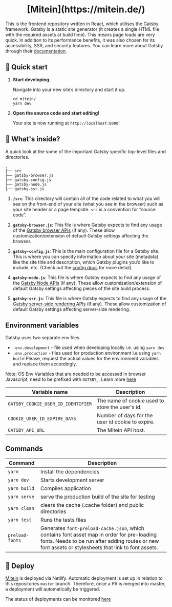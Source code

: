 <h1 align="center">
  [Mitein](https://mitein.de/)
</h1>

This is the frontend repository written in React, which utilises the Gatsby framework.
Gatsby is a static site generator (it creates a single HTML file with the required assets at build time).
This means page loads are very quick. In addition to its performance benefits, it was also chosen for its accessibility, SSR, and
security features. You can learn more about Gatsby through their [documentation](https://www.gatsbyjs.org/docs/).

## 🚀 Quick start

1.  **Start developing.**

    Navigate into your new site’s directory and start it up.

    ```shell
    cd mitein/
    yarn dev
    ```

2.  **Open the source code and start editing!**

    Your site is now running at `http://localhost:8000`!


## 🧐 What's inside?

A quick look at the some of the important Gatsby specific top-level files and directories.

    .
    ├── src
    ├── gatsby-browser.js
    ├── gatsby-config.js
    ├── gatsby-node.js
    ├── gatsby-ssr.js

1.  **`/src`**: This directory will contain all of the code related to what you will see on the front-end of your site (what you see in the browser) such as your site header or a page template. `src` is a convention for “source code”.

2.  **`gatsby-browser.js`**: This file is where Gatsby expects to find any usage of the [Gatsby browser APIs](https://www.gatsbyjs.org/docs/browser-apis/) (if any). These allow customization/extension of default Gatsby settings affecting the browser.

3.  **`gatsby-config.js`**: This is the main configuration file for a Gatsby site. This is where you can specify information about your site (metadata) like the site title and description, which Gatsby plugins you’d like to include, etc. (Check out the [config docs](https://www.gatsbyjs.org/docs/gatsby-config/) for more detail).

4.  **`gatsby-node.js`**: This file is where Gatsby expects to find any usage of the [Gatsby Node APIs](https://www.gatsbyjs.org/docs/node-apis/) (if any). These allow customization/extension of default Gatsby settings affecting pieces of the site build process.

5.  **`gatsby-ssr.js`**: This file is where Gatsby expects to find any usage of the [Gatsby server-side rendering APIs](https://www.gatsbyjs.org/docs/ssr-apis/) (if any). These allow customization of default Gatsby settings affecting server-side rendering.


## Environment variables

Gatsby uses two separate env files. 
- `.env.development` - file used when developing locally i.e. using `yarn dev`
- `.env.production` - files used for production environment i.e using `yarn build`
Please, request the actual values for the environment variables and replace them accordingly.

Note: OS Env Variables that are needed to be accessed in browser Javascript, need to be prefixed with `GATSBY_`. Learn more [here](https://www.gatsbyjs.com/docs/how-to/local-development/environment-variables/#client-side-javascript)

| Variable name                                 | Description                                                     |
| --------------------------------------------- | --------------------------------------------------------------- |
| `GATSBY_COOKIE_USER_ID_IDENTIFIER`            | The name of cookie used to store the user's id.                 |
| `COOKIE_USER_ID_EXPIRE_DAYS`                  | Number of days for the user id cookie to expire.                |
| `GATSBY_API_URL`                              | The Mitein API host.                                            |


## Commands

| Command      | Description                                                                                      |
| ------------ | ------------------------------------------------------------------------------------------------ |
| `yarn`       | Install the dependencies                                                                         |
| `yarn dev`   | Starts development server                                                                        |
| `yarn build` | Compiles application                                                                             |
| `yarn serve` | serve the production build of the site for testing                                               |
| `yarn clean` | clears the cache (.cache folder) and public directories                                          |
| `yarn test`  | Runs the tests files                                                                             |
| `preload-fonts` | Generates `font-preload-cache.json`, which contains font asset map in order for pre-loading fonts. Needs to be run after adding routes or new font assets or stylesheets that link to font assets.  |


## 💫 Deploy

[Mitein](https://mitein.de/) is deployed via Netlify. Automatic deployment is set up in relation to this repositories `master` branch.
Therefore, once a PR is merged into master, a deployment will automatically be triggered.

The status of deployments can be monitored [here](https://app.netlify.com/sites/determined-yonath-21e6e6/deploys)


